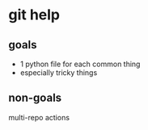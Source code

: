 # git help

##  goals
- 1 python file for each common thing
- especially tricky things

## non-goals
multi-repo actions